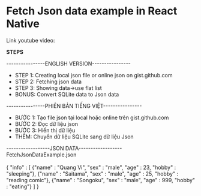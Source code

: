 # Fetch Json data example in React Native

Link youtube video: 

********STEPS********

----------------ENGLISH VERSION----------------
- STEP 1: Creating local json file or online json on gist.github.com
- STEP 2: Fetching json data
- STEP 3: Showing data->use flat list
- BONUS: Convert SQLite data to Json data


----------------PHIÊN BẢN TIẾNG VIỆT----------------
- BƯỚC 1: Tạo file json tại local hoặc online trên gist.github.com
- BƯỚC 2: Đọc dữ liệu json
- BƯỚC 3: Hiển thị dữ liệu
- THÊM: Chuyển dữ liệu SQLite sang dữ liệu Json


------------------JSON DATA------------------<br/>
FetchJsonDataExample.json<br/><br/>
{
	"info" : [
		{"name" : "Quang Vi", "sex" : "male", "age" : 23, "hobby" : "sleeping"},
		{"name" : "Saitama", "sex" : "male", "age" : 25, "hobby" : "reading comic"},
		{"name" : "Songoku", "sex" : "male", "age" : 999, "hobby" : "eating"}
	]
}
